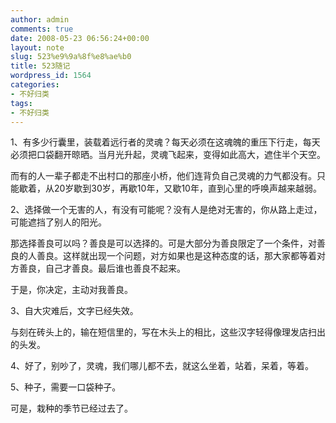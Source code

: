 ```yaml
---
author: admin
comments: true
date: 2008-05-23 06:56:24+00:00
layout: note
slug: 523%e9%9a%8f%e8%ae%b0
title: 523随记
wordpress_id: 1564
categories:
- 不好归类
tags:
- 不好归类
---
```


1、有多少行囊里，装载着远行者的灵魂？每天必须在这魂魄的重压下行走，每天必须把口袋翻开晾晒。当月光升起，灵魂飞起来，变得如此高大，遮住半个天空。

而有的人一辈子都走不出村口的那座小桥，他们连背负自己灵魂的力气都没有。只能歇着，从20岁歇到30岁，再歇10年，又歇10年，直到心里的呼唤声越来越弱。

2、选择做一个无害的人，有没有可能呢？没有人是绝对无害的，你从路上走过，可能遮挡了别人的阳光。

那选择善良可以吗？善良是可以选择的。可是大部分为善良限定了一个条件，对善良的人善良。这样就出现一个问题，对方如果也是这种态度的话，那大家都等着对方善良，自己才善良。最后谁也善良不起来。

于是，你决定，主动对我善良。

3、自大灾难后，文字已经失效。

与刻在砖头上的，输在短信里的，写在木头上的相比，这些汉字轻得像理发店扫出的头发。

4、好了，别吵了，灵魂，我们哪儿都不去，就这么坐着，站着，呆着，等着。

5、种子，需要一口袋种子。

可是，栽种的季节已经过去了。
